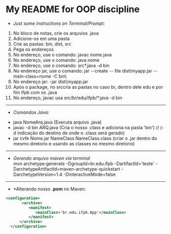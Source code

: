 # My README for OOP discipline

- *Just some instructions on Terminal/Prompt:*  
1. No bloco de notas, crie os arquvios .java  
2. Adicione-os em uma pasta  
3. Crie as pastas: bin, dist, src  
4. Pega os endereços  
5. No endereço, use o comando: javac nome.java  
6. No endereço, use o comando: java nome  
7. No endereço, use o comando: src\*.java -d bin  
8. No endereço jar, use o comando: jar --create -- file dist\myapp.jar --main-class=nome -C bin\  
9. No endereço jar: -jar dist\myapp.jar  
10. Após o package, no srccria as pastas no caso br, dentro dele edu e por fim ifpb com os .java  
11. No endereço, javac usa src/br/edu/ifpb/*.java -d bin  

---  
- *Comandos Java:*  
* java NomeArq.java  (Executa arquivo .java)  
* javac -d bin ARQ.java (Cria o nosso .class e adiciona na pasta 'bin') // (-d indicação do destino de onde o .class será gerado)  
* jar cvfe Nome.jar NameClass NameClass.class (criar o .jar dentro do mesmo diretorio e usando as classes no mesmo diretorio)  

---
- *Gerando arquivo maven via terminal*  
mvn archetype:generate -DgroupId=br.edu.ifpb -DartifactId='teste' -DarchetypeArtifactId=maven-archetype-quickstart -DarchetypeVersion=1.4 -DinteractiveMode=false  
---  
- *Alterando nosso **.pom** no Maven:  
```XML  
<configuration>
       <archive>
          <manifest>
             <mainClass>'br.edu.ifpb.App'</mainClass>
          </manifest>
      </archive>
  </configuration>  
  ```

